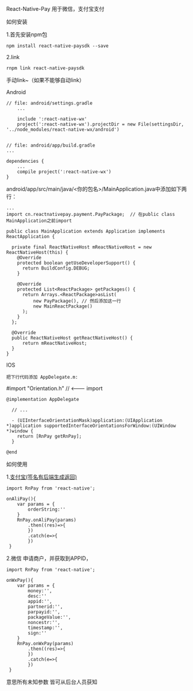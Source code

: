 ﻿React-Native-Pay
用于微信，支付宝支付

如何安装

1.首先安装npm包

	npm install react-native-paysdk --save
2.link

	rnpm link react-native-paysdk
手动link~（如果不能够自动link）

Android

	// file: android/settings.gradle
		...
 
		include ':react-native-wx'
		project(':react-native-wx').projectDir = new File(settingsDir, '../node_modules/react-native-wx/android')


	// file: android/app/build.gradle
	...
	 
	dependencies {
	    ...
	    compile project(':react-native-wx')
	}

android/app/src/main/java/<你的包名>/MainApplication.java中添加如下两行：


	...
	import cn.reactnativepay.payment.PayPackage;  // 在public class MainApplication之前import 
	 
	public class MainApplication extends Application implements ReactApplication {
	 
	  private final ReactNativeHost mReactNativeHost = new ReactNativeHost(this) {
	    @Override
	    protected boolean getUseDeveloperSupport() {
	      return BuildConfig.DEBUG;
	    }
	 
	    @Override
	    protected List<ReactPackage> getPackages() {
	      return Arrays.<ReactPackage>asList(
	          new PayPackage(), // 然后添加这一行 
	          new MainReactPackage()
	      );
	    }
	  };
	 
	  @Override
	  public ReactNativeHost getReactNativeHost() {
	      return mReactNativeHost;
	  }
	}

IOS

	把下行代码添加 AppDelegate.m:

#import "Orientation.h" // <--- import

	@implementation AppDelegate

	  // ...

	  - (UIInterfaceOrientationMask)application:(UIApplication *)application supportedInterfaceOrientationsForWindow:(UIWindow *)window {
	    return [RnPay getRnPay];
	  }

	@end

如何使用

1.[支付宝(签名有后端生成返回)](https://doc.open.alipay.com/docs/doc.htm?spm=a219a.7629140.0.0.RLJecF&treeId=54&articleId=106370&docType=1)

	import RnPay from 'react-native';

	onAliPay(){
		var params = {
			orderString:''
		}
		RnPay.onAliPay(params)
			.then((res)=>{
			})
			.catch(e=>{
			})
     }

2.微信
	申请商户，并获取到APPID，

	import RnPay from 'react-native';

	onWxPay(){
		var params = {
			money:'',
			desc:''
			appid:'',
			partnerid:'',
			parpayid:'',
			packageValue:'',
			noncestr:'',
			timestamp:'',
			sign:''
		}
		RnPay.onWxPay(params)
			.then((res)=>{
			})
			.catch(e=>{
			})
     }

意思所有未知参数 皆可从后台人员获知
